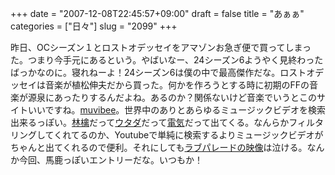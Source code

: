 +++
date = "2007-12-08T22:45:57+09:00"
draft = false
title = "あぁぁ"
categories = ["日々"]
slug = "2099"
+++

昨日、OCシーズン１とロストオデッセイをアマゾンお急ぎ便で買ってしまった。つまり今手元にあるという。やばいなー、24シーズン6ようやく見終わったばっかなのに。寝れねーよ！24シーズン6は僕の中で最高傑作だな。ロストオデッセイは音楽が植松伸夫だから買った。何かを作ろうとする時に初期のFFの音楽が源泉にあったりするんだよね。あるのか？関係ないけど音楽でいうとこのサイトいいですね。<a href="http://www.muvibee.com/" target="_blank">muvibee</a>。世界中のありとあらゆるミュージックビデオを検索出来るっぽい。<a href="http://www.muvibee.com/watch/?q=shiina&t=all" target="_blank">林檎</a>だって<a href="http://www.muvibee.com/watch/?q=utada&t=all" target="_blank">ウタダ</a>だって<a href="http://www.muvibee.com/watch/?q=denki&t=all" target="_blank">電気</a>だって出てくる。なんらかフィルタリングしてくれてるのか、Youtubeで単純に検索するよりミュージックビデオがちゃんと出てくれるので便利。それにしても<a href="http://jp.youtube.com/watch?v=Fd1ui6orjC8" target="_blank">ラブパレードの映像</a>は泣ける。なんか今回、馬鹿っぽいエントリーだな。いつもか！

